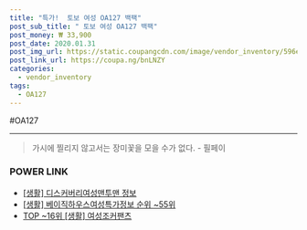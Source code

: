 ```yaml
--- 
title: "특가!  토보 여성 OA127 백팩" 
post_sub_title: " 토보 여성 OA127 백팩" 
post_money: ₩ 33,900 
post_date: 2020.01.31 
post_img_url: https://static.coupangcdn.com/image/vendor_inventory/596e/0218725237aab14ae95a17b77a603fd0dbf44c73c2fb1c6875a4c42f823e.jpg 
post_link_url: https://coupa.ng/bnLNZY 
categories: 
  - vendor_inventory 
tags: 
  - OA127 
--- 
```

  #OA127 
<hr> 

> 가시에 찔리지 않고서는 장미꽃을 모을 수가 없다. - 필페이 


### POWER LINK

* <a href="https://blog.naver.com/fasyy4321/221762473768" target="_blank"> [생활] 디스커버리여성맨투맨 정보 </a>
* <a href="https://blog.naver.com/fasyy4321/221773599853" target="_blank"> [생활] 베이직하우스여성특가정보 순위 ~55위</a>
* <a href="https://blog.naver.com/fasyy4321/221782333558" target="_blank"> TOP ~16위 [생활] 여성조커팬츠</a>
